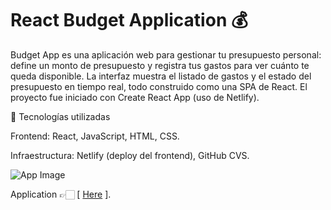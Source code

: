 # React Budget Application 💰

Budget App es una aplicación web para gestionar tu presupuesto personal: define un monto de presupuesto y registra tus gastos para ver cuánto te queda disponible. La interfaz muestra el listado de gastos y el estado del presupuesto en tiempo real, todo construido como una SPA de React. El proyecto fue iniciado con Create React App (uso de Netlify).

🔧 Tecnologías utilizadas

Frontend: React, JavaScript, HTML, CSS.

Infraestructura: Netlify (deploy del frontend), GitHub CVS.

![App Image](https://repository-images.githubusercontent.com/343801550/3a5bed00-7b82-11eb-8a6a-da2b45c5265c)

Application 👉🏻 [ [Here](https://budget-app-marcelo-sebastian.netlify.app/) ].
